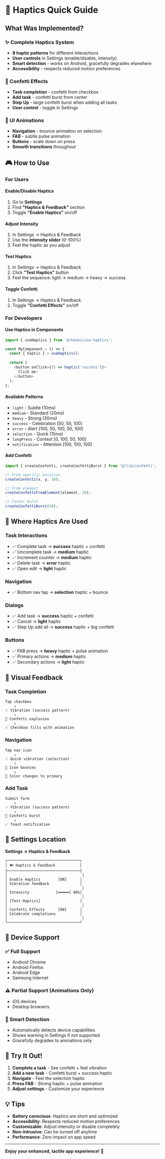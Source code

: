 # 🎯 Haptics Quick Guide

## What Was Implemented?

### ✨ Complete Haptics System
- **8 haptic patterns** for different interactions
- **User controls** in Settings (enable/disable, intensity)
- **Smart detection** - works on Android, gracefully degrades elsewhere
- **Accessibility** - respects reduced motion preferences

### 🎊 Confetti Effects
- **Task completion** - confetti from checkbox
- **Add task** - confetti burst from center
- **Step Up** - large confetti burst when adding all tasks
- **User control** - toggle in Settings

### 🎨 UI Animations
- **Navigation** - bounce animation on selection
- **FAB** - subtle pulse animation
- **Buttons** - scale down on press
- **Smooth transitions** throughout

## 🎮 How to Use

### For Users

#### Enable/Disable Haptics
1. Go to **Settings**
2. Find **"Haptics & Feedback"** section
3. Toggle **"Enable Haptics"** on/off

#### Adjust Intensity
1. In Settings → Haptics & Feedback
2. Use the **intensity slider** (0-100%)
3. Feel the haptic as you adjust

#### Test Haptics
1. In Settings → Haptics & Feedback
2. Click **"Test Haptics"** button
3. Feel the sequence: light → medium → heavy → success

#### Toggle Confetti
1. In Settings → Haptics & Feedback
2. Toggle **"Confetti Effects"** on/off

### For Developers

#### Use Haptics in Components
```typescript
import { useHaptics } from '@/hooks/use-haptics';

const MyComponent = () => {
  const { haptic } = useHaptics();
  
  return (
    <button onClick={() => haptic('success')}>
      Click me!
    </button>
  );
};
```

#### Available Patterns
- `light` - Subtle (10ms)
- `medium` - Standard (20ms)
- `heavy` - Strong (30ms)
- `success` - Celebration [50, 50, 100]
- `error` - Alert [100, 50, 100, 50, 100]
- `selection` - Quick (15ms)
- `longPress` - Context [0, 100, 50, 100]
- `notification` - Attention [100, 100, 100]

#### Add Confetti
```typescript
import { createConfetti, createConfettiBurst } from '@/lib/confetti';

// From specific position
createConfetti(x, y, 30);

// From element
createConfettiFromElement(element, 20);

// Center burst
createConfettiBurst(50);
```

## 📍 Where Haptics Are Used

### Task Interactions
- ✅ Complete task → **success** haptic + confetti
- ✅ Uncomplete task → **medium** haptic
- ✅ Increment counter → **medium** haptic
- ✅ Delete task → **error** haptic
- ✅ Open edit → **light** haptic

### Navigation
- ✅ Bottom nav tap → **selection** haptic + bounce

### Dialogs
- ✅ Add task → **success** haptic + confetti
- ✅ Cancel → **light** haptic
- ✅ Step Up add all → **success** haptic + big confetti

### Buttons
- ✅ FAB press → **heavy** haptic + pulse animation
- ✅ Primary actions → **medium** haptic
- ✅ Secondary actions → **light** haptic

## 🎨 Visual Feedback

### Task Completion
```
Tap checkbox
    ↓
✨ Vibration (success pattern)
    ↓
🎊 Confetti explosion
    ↓
✅ Checkbox fills with animation
```

### Navigation
```
Tap nav icon
    ↓
✨ Quick vibration (selection)
    ↓
🎯 Icon bounces
    ↓
🎨 Color changes to primary
```

### Add Task
```
Submit form
    ↓
✨ Vibration (success pattern)
    ↓
🎊 Confetti burst
    ↓
✅ Toast notification
```

## 🔧 Settings Location

**Settings → Haptics & Feedback**

```
┌─────────────────────────────────┐
│ 🔊 Haptics & Feedback           │
├─────────────────────────────────┤
│                                  │
│ Enable Haptics        [ON]      │
│ Vibration feedback              │
│                                  │
│ Intensity            [━━━━━] 80%│
│                                  │
│ [Test Haptics]                  │
│                                  │
│ Confetti Effects      [ON]      │
│ Celebrate completions           │
│                                  │
└─────────────────────────────────┘
```

## 📱 Device Support

### ✅ Full Support
- Android Chrome
- Android Firefox
- Android Edge
- Samsung Internet

### ⚠️ Partial Support (Animations Only)
- iOS devices
- Desktop browsers

### 🎯 Smart Detection
- Automatically detects device capabilities
- Shows warning in Settings if not supported
- Gracefully degrades to animations only

## 🎉 Try It Out!

1. **Complete a task** - See confetti + feel vibration
2. **Add a new task** - Confetti burst + success haptic
3. **Navigate** - Feel the selection haptic
4. **Press FAB** - Strong haptic + pulse animation
5. **Adjust settings** - Customize your experience

## 💡 Tips

- **Battery conscious**: Haptics are short and optimized
- **Accessibility**: Respects reduced motion preferences
- **Customizable**: Adjust intensity or disable completely
- **Non-intrusive**: Can be turned off anytime
- **Performance**: Zero impact on app speed

---

**Enjoy your enhanced, tactile app experience!** 🚀
